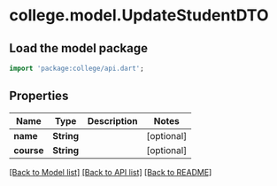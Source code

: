 # college.model.UpdateStudentDTO

## Load the model package
```dart
import 'package:college/api.dart';
```

## Properties
Name | Type | Description | Notes
------------ | ------------- | ------------- | -------------
**name** | **String** |  | [optional] 
**course** | **String** |  | [optional] 

[[Back to Model list]](../README.md#documentation-for-models) [[Back to API list]](../README.md#documentation-for-api-endpoints) [[Back to README]](../README.md)


